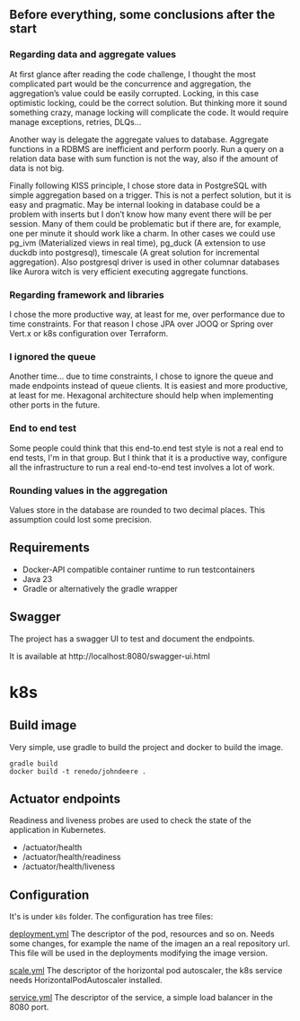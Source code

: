 ## Before everything, some conclusions after the start

### Regarding data and aggregate values

At first glance after reading the code challenge, I thought the most complicated part would be the concurrence and aggregation, the aggregation’s value could be easily corrupted. Locking, in this case optimistic locking, could be the correct solution. But thinking more it sound something crazy, manage locking will complicate the code. It would require manage exceptions, retries, DLQs…

Another way is delegate the aggregate values to database. Aggregate functions in a RDBMS are inefficient and perform poorly. Run a query on a relation data base with sum function is not the way, also if the amount of data is not big.

Finally following KISS principle, I chose store data in PostgreSQL with simple aggregation based on a trigger. This is not a perfect solution, but it is easy and pragmatic. May be internal looking in database could be a problem with inserts but I don’t know how many event there will be per session. Many of them could be problematic but if there are, for example, one per minute it should work like a charm. In other cases we could use pg_ivm (Materialized views in real time), pg_duck (A extension to use duckdb into postgresql), timescale (A great solution for incremental aggregation). Also postgresql driver is used in other columnar databases like Aurora witch is very efficient executing aggregate functions.

### Regarding framework and libraries

I chose the more productive way, at least for me, over performance due to time constraints. For that reason I chose JPA over JOOQ or Spring over Vert.x or k8s configuration over Terraform.

### I ignored the queue

Another time... due to time constraints, I chose to ignore the queue and made endpoints instead of queue clients. It is easiest and more productive, at least for me. Hexagonal architecture should help when implementing other ports in the future.

### End to end test

Some people could think that this end-to.end test style is not a real end to end tests, I'm in that group. But I think that it is a productive way, configure all the infrastructure to run a real end-to-end test involves a lot of work.

### Rounding values in the aggregation

Values store in the database are rounded to two decimal places. This assumption could lost some precision.

## Requirements

- Docker-API compatible container runtime to run testcontainers
- Java 23
- Gradle or alternatively the gradle wrapper

## Swagger

The project has a swagger UI to test and document the endpoints.

It is available at http://localhost:8080/swagger-ui.html

# k8s

## Build image

Very simple, use gradle to build the project and docker to build the image.

```shell
gradle build
docker build -t renedo/johndeere .
```

## Actuator endpoints

Readiness and liveness probes are used to check the state of the application in Kubernetes.

- /actuator/health
- /actuator/health/readiness
- /actuator/health/liveness

## Configuration

It's is under `k8s` folder. The configuration has tree files:

[deployment.yml](k8s/deployment.yml) The descriptor of the pod, resources and so on. Needs some changes, for example the name of the imagen an a real repository url. This file will be used in the deployments modifying the image version.

[scale.yml](k8s/scale.yml) The descriptor of the horizontal pod autoscaler, the k8s service needs HorizontalPodAutoscaler installed.

[service.yml](k8s/service.yml) The descriptor of the service, a simple load balancer in the 8080 port. 
